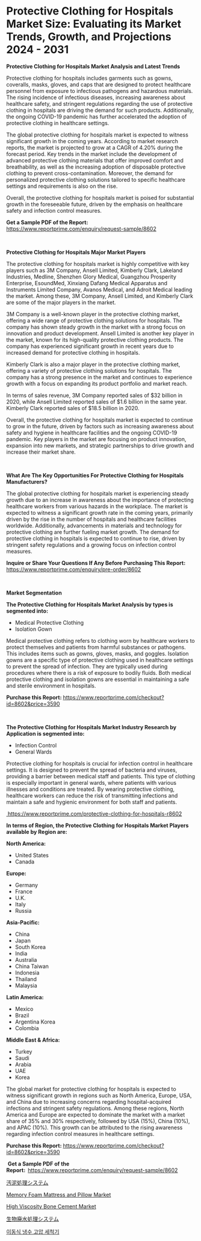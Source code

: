 <p><h1>Protective Clothing for Hospitals Market Size: Evaluating its Market Trends, Growth, and Projections 2024 - 2031</h1></p><p><strong>Protective Clothing for Hospitals Market Analysis and Latest Trends</strong></p>
<p><p>Protective clothing for hospitals includes garments such as gowns, coveralls, masks, gloves, and caps that are designed to protect healthcare personnel from exposure to infectious pathogens and hazardous materials. The rising incidence of infectious diseases, increasing awareness about healthcare safety, and stringent regulations regarding the use of protective clothing in hospitals are driving the demand for such products. Additionally, the ongoing COVID-19 pandemic has further accelerated the adoption of protective clothing in healthcare settings.</p><p>The global protective clothing for hospitals market is expected to witness significant growth in the coming years. According to market research reports, the market is projected to grow at a CAGR of 4.20% during the forecast period. Key trends in the market include the development of advanced protective clothing materials that offer improved comfort and breathability, as well as the increasing adoption of disposable protective clothing to prevent cross-contamination. Moreover, the demand for personalized protective clothing solutions tailored to specific healthcare settings and requirements is also on the rise.</p><p>Overall, the protective clothing for hospitals market is poised for substantial growth in the foreseeable future, driven by the emphasis on healthcare safety and infection control measures.</p></p>
<p><strong>Get a Sample PDF of the Report:&nbsp;</strong> <a href="https://www.reportprime.com/enquiry/request-sample/8602">https://www.reportprime.com/enquiry/request-sample/8602</a></p>
<p>&nbsp;</p>
<p><strong>Protective Clothing for Hospitals Major Market Players</strong></p>
<p><p>The protective clothing for hospitals market is highly competitive with key players such as 3M Company, Ansell Limited, Kimberly Clark, Lakeland Industries, Medline, Shenzhen Glory Medical, Guangzhou Prosperity Enterprise, EsoundMed, Xinxiang Dafang Medical Apparatus and Instruments Limited Company, Avanos Medical, and Adroit Medical leading the market. Among these, 3M Company, Ansell Limited, and Kimberly Clark are some of the major players in the market.</p><p>3M Company is a well-known player in the protective clothing market, offering a wide range of protective clothing solutions for hospitals. The company has shown steady growth in the market with a strong focus on innovation and product development. Ansell Limited is another key player in the market, known for its high-quality protective clothing products. The company has experienced significant growth in recent years due to increased demand for protective clothing in hospitals.</p><p>Kimberly Clark is also a major player in the protective clothing market, offering a variety of protective clothing solutions for hospitals. The company has a strong presence in the market and continues to experience growth with a focus on expanding its product portfolio and market reach.</p><p>In terms of sales revenue, 3M Company reported sales of $32 billion in 2020, while Ansell Limited reported sales of $1.6 billion in the same year. Kimberly Clark reported sales of $18.5 billion in 2020.</p><p>Overall, the protective clothing for hospitals market is expected to continue to grow in the future, driven by factors such as increasing awareness about safety and hygiene in healthcare facilities and the ongoing COVID-19 pandemic. Key players in the market are focusing on product innovation, expansion into new markets, and strategic partnerships to drive growth and increase their market share.</p></p>
<p>&nbsp;</p>
<p><strong>What Are The Key Opportunities For Protective Clothing for Hospitals Manufacturers?</strong></p>
<p><p>The global protective clothing for hospitals market is experiencing steady growth due to an increase in awareness about the importance of protecting healthcare workers from various hazards in the workplace. The market is expected to witness a significant growth rate in the coming years, primarily driven by the rise in the number of hospitals and healthcare facilities worldwide. Additionally, advancements in materials and technology for protective clothing are further fueling market growth. The demand for protective clothing in hospitals is expected to continue to rise, driven by stringent safety regulations and a growing focus on infection control measures.</p></p>
<p><strong>Inquire or Share Your Questions If Any Before Purchasing This Report:</strong> <a href="https://www.reportprime.com/enquiry/pre-order/8602">https://www.reportprime.com/enquiry/pre-order/8602</a></p>
<p>&nbsp;</p>
<p><strong>Market Segmentation</strong></p>
<p><strong>The Protective Clothing for Hospitals Market Analysis by types is segmented into:</strong></p>
<p><ul><li>Medical Protective Clothing</li><li>Isolation Gown</li></ul></p>
<p><p>Medical protective clothing refers to clothing worn by healthcare workers to protect themselves and patients from harmful substances or pathogens. This includes items such as gowns, gloves, masks, and goggles. Isolation gowns are a specific type of protective clothing used in healthcare settings to prevent the spread of infection. They are typically used during procedures where there is a risk of exposure to bodily fluids. Both medical protective clothing and isolation gowns are essential in maintaining a safe and sterile environment in hospitals.</p></p>
<p><strong>Purchase this Report:&nbsp;</strong><a href="https://www.reportprime.com/checkout?id=8602&price=3590">https://www.reportprime.com/checkout?id=8602&price=3590</a></p>
<p>&nbsp;</p>
<p><strong>The Protective Clothing for Hospitals Market Industry Research by Application is segmented into:</strong></p>
<p><ul><li>Infection Control</li><li>General Wards</li></ul></p>
<p><p>Protective clothing for hospitals is crucial for infection control in healthcare settings. It is designed to prevent the spread of bacteria and viruses, providing a barrier between medical staff and patients. This type of clothing is especially important in general wards, where patients with various illnesses and conditions are treated. By wearing protective clothing, healthcare workers can reduce the risk of transmitting infections and maintain a safe and hygienic environment for both staff and patients.</p></p>
<p><a href="https://www.reportprime.com/protective-clothing-for-hospitals-r8602">&nbsp;https://www.reportprime.com/protective-clothing-for-hospitals-r8602</a></p>
<p><strong>In terms of Region, the Protective Clothing for Hospitals Market Players available by Region are:</strong></p>
<p>
    <p> <strong> North America: </strong>
        <ul>
            <li>United States</li>
            <li>Canada</li>
        </ul>
        </p> 
    <p> <strong> Europe: </strong>
        <ul>
            <li>Germany</li>
            <li>France</li>
            <li>U.K.</li>
            <li>Italy</li>
            <li>Russia</li>
        </ul>
        </p> 
    <p> <strong> Asia-Pacific: </strong>
        <ul>
            <li>China</li>
            <li>Japan</li>
            <li>South Korea</li>
            <li>India</li>
            <li>Australia</li>
            <li>China Taiwan</li>
            <li>Indonesia</li>
            <li>Thailand</li>
            <li>Malaysia</li>
        </ul>
        </p> 
    <p> <strong> Latin America: </strong>
        <ul>
            <li>Mexico</li>
            <li>Brazil</li>
            <li>Argentina Korea</li>
            <li>Colombia</li>
        </ul>
        </p> 
    <p> <strong> Middle East & Africa: </strong>
        <ul>
            <li>Turkey</li>
            <li>Saudi</li>
            <li>Arabia</li>
            <li>UAE</li>
            <li>Korea</li>
        </ul>
    </p>
    </p>
<p><p>The global market for protective clothing for hospitals is expected to witness significant growth in regions such as North America, Europe, USA, and China due to increasing concerns regarding hospital-acquired infections and stringent safety regulations. Among these regions, North America and Europe are expected to dominate the market with a market share of 35% and 30% respectively, followed by USA (15%), China (10%), and APAC (10%). This growth can be attributed to the rising awareness regarding infection control measures in healthcare settings.</p></p>
<p><strong>Purchase this Report: </strong><a href="https://www.reportprime.com/checkout?id=8602&price=3590">https://www.reportprime.com/checkout?id=8602&price=3590</a></p>
<p>&nbsp;<strong>Get a Sample PDF of the Report:&nbsp;&nbsp;</strong><a href="https://www.reportprime.com/enquiry/request-sample/8602">https://www.reportprime.com/enquiry/request-sample/8602</a></p>
<p><strong></strong></p>
<p><p><a href="https://github.com/mcbeesbxa270/Market-Research-Report-List-2/blob/main/256909077462.md">汚泥処理システム</a></p><p><a href="https://issuu.com/reportprime-2/docs/memory-foam-mattress-and-pillow-market-size-2030.p">Memory Foam Mattress and Pillow Market</a></p><p><a href="https://github.com/DeonteStanton2023/Market-Research-Report-List-1/blob/main/high-viscosity-bone-cement-market.md">High Viscosity Bone Cement Market</a></p><p><a href="https://github.com/EmoryYundt1935/Market-Research-Report-List-1/blob/main/283008877463.md">生物廃水処理システム</a></p><p><a href="https://github.com/vskv4779xr1/Market-Research-Report-List-2/blob/main/589951173201.md">이동식 냉수 고압 세척기</a></p></p>